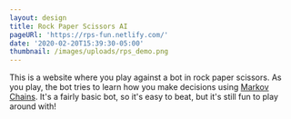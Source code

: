 ```yaml
---
layout: design
title: Rock Paper Scissors AI
pageURl: 'https://rps-fun.netlify.com/'
date: '2020-02-20T15:39:30-05:00'
thumbnail: /images/uploads/rps_demo.png
---
```

This is a website where you play against a bot in rock paper scissors. As you play, the bot tries to learn how you make decisions using [Markov Chains](https://en.wikipedia.org/wiki/Markov_chain). It's a fairly basic bot, so it's easy to beat, but it's still fun to play around with!
